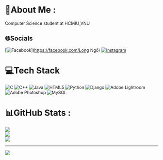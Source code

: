 # 💫About Me :
Computer Science student at HCMIU_VNU

## 🌐Socials
[![Facebook](https://img.shields.io/badge/Facebook-%231877F2.svg?logo=Facebook&logoColor=white)](https://facebook.com/Long Ngô) [![Instagram](https://img.shields.io/badge/Instagram-%23E4405F.svg?logo=Instagram&logoColor=white)](https://instagram.com/Caolong_ne) 

# 💻Tech Stack
![C](https://img.shields.io/badge/c-%2300599C.svg?style=plastic&logo=c&logoColor=white) ![C++](https://img.shields.io/badge/c++-%2300599C.svg?style=plastic&logo=c%2B%2B&logoColor=white) ![Java](https://img.shields.io/badge/java-%23ED8B00.svg?style=plastic&logo=java&logoColor=white) ![HTML5](https://img.shields.io/badge/html5-%23E34F26.svg?style=plastic&logo=html5&logoColor=white) ![Python](https://img.shields.io/badge/python-3670A0?style=plastic&logo=python&logoColor=ffdd54) ![Django](https://img.shields.io/badge/django-%23092E20.svg?style=plastic&logo=django&logoColor=white) ![Adobe Lightroom](https://img.shields.io/badge/Adobe%20Lightroom-31A8FF.svg?style=plastic&logo=Adobe%20Lightroom&logoColor=white) ![Adobe Photoshop](https://img.shields.io/badge/adobephotoshop-%2331A8FF.svg?style=plastic&logo=adobephotoshop&logoColor=white) ![MySQL](https://img.shields.io/badge/mysql-%2300f.svg?style=plastic&logo=mysql&logoColor=white)
# 📊GitHub Stats :
![](https://github-readme-stats.vercel.app/api?username=NVCLong&theme=radical&hide_border=true&include_all_commits=true&count_private=false)<br/>
![](https://github-readme-streak-stats.herokuapp.com/?user=NVCLong&theme=radical&hide_border=true)<br/>
![](https://github-readme-stats.vercel.app/api/top-langs/?username=NVCLong&theme=radical&hide_border=true&include_all_commits=true&count_private=false&layout=compact)

---
[![](https://visitcount.itsvg.in/api?id=NVCLong&icon=0&color=0)](https://visitcount.itsvg.in)
